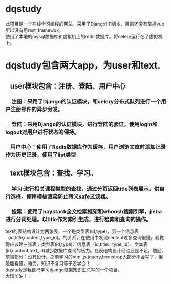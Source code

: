 # dqstudy
此项目是一个在线学习编程的网站。采用了Django1.11版本，目前还没有掌握vue所以没有用rest_framewok。  
使用了本地的mysql数据库和虚拟机上的redis数据库。将celery运行在了虚拟机上。  
# dqstudy包含两大app，为user和text.  
## &nbsp;&nbsp; user模块包含：注册、登陆、用户中心  
### &nbsp;&nbsp;&nbsp;&nbsp; 注册：采用了Django的认证模块，和celery分布式队列进行一个用户注册邮件的异步分发。  
### &nbsp;&nbsp;&nbsp;&nbsp; 登陆：采用Django的认证模块，进行登陆的验证，使用login和logout对用户进行状态的保持。  
### &nbsp;&nbsp;&nbsp;&nbsp;用户中心：使用了Redis数据库作为缓存，用户浏览文章时添加记录作为历史记录，使用了list类型  
## &nbsp;&nbsp; text模块包含：查找、学习。  
### &nbsp;&nbsp;&nbsp;&nbsp; 学习:进行相关课程类型的查找，通过分页返回title列表展示，供自行选择。使用模板渲染防止转义safe过滤器。  
### &nbsp;&nbsp;&nbsp;&nbsp; 搜索：使用了haystack全文检索框架和whoosh搜索引擎，jieba进行分词处理。以title作为索引生成，进行检索和查询的操作。  
text的表结构设计为两张表，一个是类型表(id,type)，另一个信息表（id,title,content,type_id)。的关系，在使用中发现centent过多查询很慢，我觉得应该建三张表：类型表(id,type)、信息表（id,title、type_id）、文本表(id,content,text_id)减少数据库查询的压力。在表结构设计经验还是不足。勉励。  
前端部分：没有设计。之前学习的html,js,jquery,bootstrop大部分不会写了，但是能看懂。难受，知识不复习等于没学会！  
dqstudy是我自己学习django框架知识汇总写的一个项目。  
大琦加油！！  
